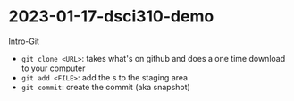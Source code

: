 # 2023-01-17-dsci310-demo
Intro-Git

- `git clone <URL>`: takes what's on github and does a one time download to your computer
- `git add <FILE>`: add the <FILE>s to the staging area
- `git commit`: create the commit (aka snapshot)